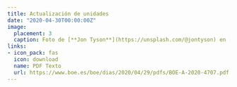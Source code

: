 ```yaml
---
title: Actualización de unidades
date: "2020-04-30T00:00:00Z"
image:
  placement: 3
  caption: Foto de [**Jon Tyson**](https://unsplash.com/@jontyson) en [Unsplash](https://unsplash.com)
links:
- icon_pack: fas
  icon: download
  name: PDF Texto
  url: https://www.boe.es/boe/dias/2020/04/29/pdfs/BOE-A-2020-4707.pdf
---
```



